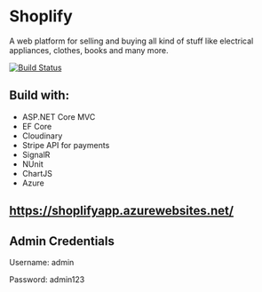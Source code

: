# Shoplify
A web platform for selling and buying all kind of stuff like electrical appliances, clothes, books and many more.

[![Build Status](https://dev.azure.com/kostadinovk2001/Shoplify/_apis/build/status/Shoplify-Azure%20Web%20App%20for%20ASP.NET-CI?branchName=master)](https://dev.azure.com/kostadinovk2001/Shoplify/_build/latest?definitionId=1&branchName=master)

## Build with:
  * ASP.NET Core MVC
  * EF Core
  * Cloudinary
  * Stripe API for payments
  * SignalR
  * NUnit
  * ChartJS
  * Azure
  
  ## https://shoplifyapp.azurewebsites.net/
  
  ## Admin Credentials
  Username: admin
  
  Password: admin123
